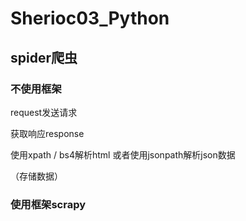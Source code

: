# Sherioc03_Python

## spider爬虫

### 不使用框架

request发送请求

获取响应response

使用xpath / bs4解析html 或者使用jsonpath解析json数据

（存储数据）

### 使用框架scrapy 

